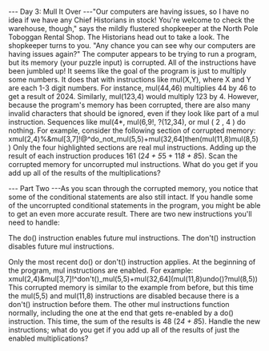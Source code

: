 --- Day 3: Mull It Over ---"Our computers are having issues, so I have no idea if we have any Chief Historians in stock! You're welcome to check the warehouse, though," says the mildly flustered shopkeeper at the North Pole Toboggan Rental Shop. The Historians head out to take a look.
The shopkeeper turns to you. "Any chance you can see why our computers are having issues again?"
The computer appears to be trying to run a program, but its memory (your puzzle input) is corrupted. All of the instructions have been jumbled up!
It seems like the goal of the program is just to multiply some numbers. It does that with instructions like mul(X,Y), where X and Y are each 1-3 digit numbers. For instance, mul(44,46) multiplies 44 by 46 to get a result of 2024. Similarly, mul(123,4) would multiply 123 by 4.
However, because the program's memory has been corrupted, there are also many invalid characters that should be ignored, even if they look like part of a mul instruction. Sequences like mul(4*, mul(6,9!, ?(12,34), or mul ( 2 , 4 ) do nothing.
For example, consider the following section of corrupted memory:
xmul(2,4)%&mul[3,7]!@^do_not_mul(5,5)+mul(32,64]then(mul(11,8)mul(8,5))
Only the four highlighted sections are real mul instructions. Adding up the result of each instruction produces 161 (2*4 + 5*5 + 11*8 + 8*5).
Scan the corrupted memory for uncorrupted mul instructions. What do you get if you add up all of the results of the multiplications?

--- Part Two ---As you scan through the corrupted memory, you notice that some of the conditional statements are also still intact. If you handle some of the uncorrupted conditional statements in the program, you might be able to get an even more accurate result.
There are two new instructions you'll need to handle:

The do() instruction enables future mul instructions.
The don't() instruction disables future mul instructions.

Only the most recent do() or don't() instruction applies. At the beginning of the program, mul instructions are enabled.
For example:
xmul(2,4)&mul[3,7]!^don't()_mul(5,5)+mul(32,64](mul(11,8)undo()?mul(8,5))
This corrupted memory is similar to the example from before, but this time the mul(5,5) and mul(11,8) instructions are disabled because there is a don't() instruction before them. The other mul instructions function normally, including the one at the end that gets re-enabled by a do() instruction.
This time, the sum of the results is 48 (2*4 + 8*5).
Handle the new instructions; what do you get if you add up all of the results of just the enabled multiplications?
